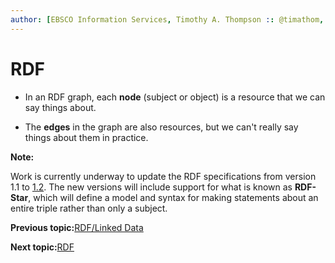 ```yaml
---
author: [EBSCO Information Services, Timothy A. Thompson :: @timathom, @timathom@indieweb.social]
---
```


# RDF

-   In an RDF graph, each **node** \(subject or object\) is a resource that we can say things about.

-   The **edges** in the graph are also resources, but we can't really say things about them in practice.


**Note:**

Work is currently underway to update the RDF specifications from version 1.1 to [1.2](https://www.w3.org/TR/rdf12-concepts/). The new versions will include support for what is known as **RDF-Star**, which will define a model and syntax for making statements about an entire triple rather than only a subject.

**Previous topic:**[RDF/Linked Data](../../day_1/lesson_1/rdf_linked_data_3.md)

**Next topic:**[RDF](../../day_1/lesson_1/rdf_6.md)

